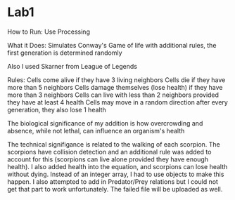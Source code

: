 # Lab1

How to Run:
  Use Processing
  
What it Does:
  Simulates Conway's Game of life with additional rules, the first generation is 
  determined randomly
  
  Also I used Skarner from League of Legends
  
Rules:
  Cells come alive if they have 3 living neighbors
  Cells die if they have more than 5 neighbors
  Cells damage themselves (lose health) if they have more than 3 neighbors
  Cells can live with less than 2 neighbors provided they have at least 4 health
  Cells may move in a random direction after every generation, they also lose 1 health
  
The biological significance of my addition is how overcrowding and absence, while not 
lethal, can influence an organism's health

The technical signifigance is related to the walking of each scorpion. The scorpions 
have collision detection and an additional rule was added to account for this (scorpions
can live alone provided they have enough health). I also added health into the equation,
and scorpions can lose health without dying. Instead of an integer array, I had to use
objects to make this happen. I also attempted to add in Predator/Prey relations but I
could not get that part to work unfortunately. The failed file will be uploaded as well.
